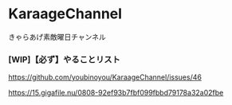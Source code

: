 # KaraageChannel
きゃらあげ素敵曜日チャンネル

### [WIP]【必ず】やることリスト
https://github.com/youbinoyou/KaraageChannel/issues/46



https://15.gigafile.nu/0808-92ef93b7fbf099fbbd79178a32a02fbe
